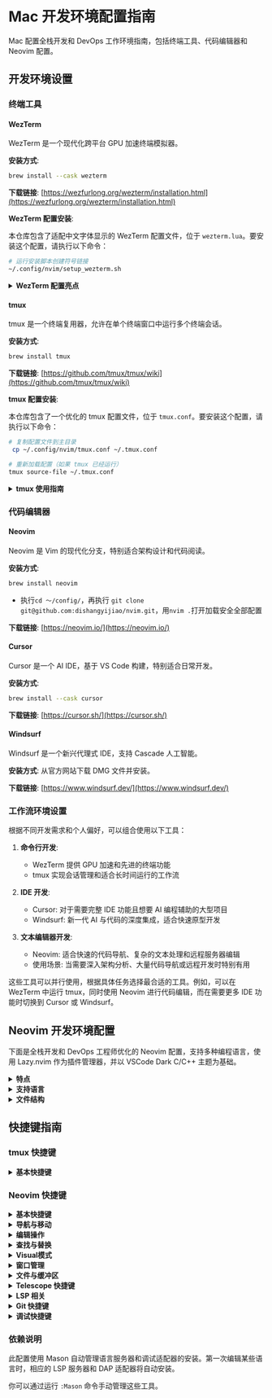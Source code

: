 # Mac 开发环境配置指南

Mac 配置全栈开发和 DevOps 工作环境指南，包括终端工具、代码编辑器和 Neovim 配置。

## 开发环境设置

### 终端工具

#### WezTerm

WezTerm 是一个现代化跨平台 GPU 加速终端模拟器。

**安装方式**:
```bash
brew install --cask wezterm
```

**下载链接**: [https://wezfurlong.org/wezterm/installation.html](https://wezfurlong.org/wezterm/installation.html)

**WezTerm 配置安装**:

本仓库包含了适配中文字体显示的 WezTerm 配置文件，位于 `wezterm.lua`。要安装这个配置，请执行以下命令：

```bash
# 运行安装脚本创建符号链接
~/.config/nvim/setup_wezterm.sh
```

<details>
<summary><b>WezTerm 配置亮点</b></summary>

- **中文字体支持**: 配置了字体回退机制，确保中文字符在 tmux 和 Neovim 中正确显示
- **字体配置**: 使用 JetBrains Mono 作为主字体，回退到 Heiti SC、PingFang SC 等中文字体
- **终端兼容性**: 设置了 xterm-256color 终端类型，优化与 tmux 配合使用
- **UTF-8 支持**: 启用了必要的编码设置，确保各种语言字符正确显示

要修改配置，编辑 `~/.config/nvim/wezterm.lua` 文件即可，修改后重启 WezTerm 生效。
</details>

#### tmux

tmux 是一个终端复用器，允许在单个终端窗口中运行多个终端会话。

**安装方式**:
```bash
brew install tmux
```

**下载链接**: [https://github.com/tmux/tmux/wiki](https://github.com/tmux/tmux/wiki)

**tmux 配置安装**:

本仓库包含了一个优化的 tmux 配置文件，位于 `tmux.conf`。要安装这个配置，请执行以下命令：

```bash
# 复制配置文件到主目录
 cp ~/.config/nvim/tmux.conf ~/.tmux.conf

# 重新加载配置（如果 tmux 已经运行）
tmux source-file ~/.tmux.conf
```

<details>
<summary><b>tmux 使用指南</b></summary>

启动新会话：
```bash
tmux
```

启动新会话并命名：
```bash
tmux new -s 会话名
```

加入已有会话：
```bash
tmux attach -t 会话名
```

列出所有会话：
```bash
tmux ls
```

</details>

### 代码编辑器

#### Neovim

Neovim 是 Vim 的现代化分支，特别适合架构设计和代码阅读。

**安装方式**:
```bash
brew install neovim
```
- 执行`cd ～/config/`，再执行 `git clone git@github.com:dishangyijiao/nvim.git`，用`nvim .`打开加载安全全部配置

**下载链接**: [https://neovim.io/](https://neovim.io/)

#### Cursor

Cursor 是一个 AI IDE，基于 VS Code 构建，特别适合日常开发。

**安装方式**:
```bash
brew install --cask cursor
```

**下载链接**: [https://cursor.sh/](https://cursor.sh/)

#### Windsurf

Windsurf 是一个新兴代理式 IDE，支持 Cascade 人工智能。

**安装方式**:
从官方网站下载 DMG 文件并安装。

**下载链接**: [https://www.windsurf.dev/](https://www.windsurf.dev/)

### 工作流环境设置

根据不同开发需求和个人偏好，可以组合使用以下工具：

1. **命令行开发**:
   - WezTerm 提供 GPU 加速和先进的终端功能
   - tmux 实现会话管理和适合长时间运行的工作流

2. **IDE 开发**:
   - Cursor: 对于需要完整 IDE 功能且想要 AI 编程辅助的大型项目
   - Windsurf: 新一代 AI 与代码的深度集成，适合快速原型开发
   
3. **文本编辑器开发**:
   - Neovim: 适合快速的代码导航、复杂的文本处理和远程服务器编辑
   - 使用场景: 当需要深入架构分析、大量代码导航或远程开发时特别有用

这些工具可以并行使用，根据具体任务选择最合适的工具。例如，可以在 WezTerm 中运行 tmux，同时使用 Neovim 进行代码编辑，而在需要更多 IDE 功能时切换到 Cursor 或 Windsurf。

## Neovim 开发环境配置

下面是全栈开发和 DevOps 工程师优化的 Neovim 配置，支持多种编程语言，使用 Lazy.nvim 作为插件管理器，并以 VSCode Dark C/C++ 主题为基础。

<details>
<summary><b>特点</b></summary>

- 使用 Lazy.nvim 管理所有插件（性能更优、懒加载）
- VSCode Dark C/C++ 主题优化配置
- 多语言 LSP 支持（C/C++, Python, Go, Rust, Java, Ruby, JavaScript, HTML, CSS 等）
- Telescope 文件和代码搜索
- 代码补全与智能提示
- Treesitter 高级语法高亮
- Git 集成
- 调试支持（DAP + UI）
- Mason 自动管理 LSP 和 DAP 服务

</details>

<details>
<summary><b>支持语言</b></summary>

#### 后端语言
- C/C++: 同时支持 LSP 和 DAP
- Python: 包括 Django 调试支持
- Go: 完整代码导航与调试
- Java: LSP 与专业调试器
- Ruby: solargraph 支持
- Rust: rust-analyzer 支持

#### 前端语言
- JavaScript/TypeScript: LSP 与调试
- HTML/CSS: 智能补全与提示
- JSON/YAML: 模式验证与格式化

#### DevOps 工具
- Kubernetes: YAML 智能提示与 K8s 资源模式验证
- Docker: Dockerfile 语法高亮与 docker-compose 文件验证
- Terraform: HCL 语法高亮、智能补全与资源验证
- Ansible: YAML Playbook 支持
- Bash: 语法高亮与静态分析

</details>

<details>
<summary><b>文件结构</b></summary>

- `init.lua` - 主配置文件
- `lua/plugins/init.lua` - 所有插件配置
- `lua/lsp/init.lua` - 多语言 LSP 配置
- `lua/git/init.lua` - Git 相关配置
- `lua/dap/init.lua` - 多语言调试配置

</details>

## 快捷键指南

### tmux 快捷键
<details>
<summary><b>基本快捷键</b></summary>

所有快捷键都需要先按前缀键 `Ctrl+a`，然后再按相应的键。

| 快捷键              | 功能                        |
|--------------------------|-----------------------------|  
| `Ctrl+a ?`              | 显示所有快捷键              |
| **窗格操作**           |                             |  
| `Ctrl+a \|`             | 水平分割窗格                  |
| `Ctrl+a -`              | 垂直分割窗格                  |
| `Ctrl+a h/j/k/l`        | 左/下/上/右切换窗格 (Vim风格)   |
| `Ctrl+a H/J/K/L`        | 调整窗格大小                  |
| `Ctrl+a m`              | 切换同步模式(同时在多窗格输入)   |
| **窗口管理**           |                             |  
| `Ctrl+a c`              | 创建新窗口                    |
| `Ctrl+a ,`              | 重命名窗口                    |
| `Ctrl+a n/p`            | 切换到下一个/上一个窗口         |
| `Ctrl+a 0-9`            | 切换到窗口 0-9                |
| `Ctrl+a </>`            | 向前/向后移动窗口               |
| **会话管理**           |                             |  
| `Ctrl+a S`              | 新建/附加会话                  |
| `Ctrl+a X`              | 关闭当前会话                   |
| `Ctrl+a d`              | 分离当前会话（保持会话在后台运行）   |
| **复制模式**           |                             |  
| `Ctrl+a [`              | 进入复制模式                   |
| `v` (复制模式中)          | 开始选择                      |
| `y` (复制模式中)          | 复制选择内容                   |
| `r` (复制模式中)          | 矩形选择模式                   |
| **其他**              |                             |  
| `Ctrl+a r`              | 重新加载 tmux 配置文件           |

</details>

### Neovim 快捷键

<details>
<summary><b>基本快捷键</b></summary>

- `<Space>` - Leader 键
- `,` - Local leader 键

</details>

<details>
<summary><b>导航与移动</b></summary>

| 键位      | 功能                   |
|-----------|------------------------|  
| `h/j/k/l` | 左/下/上/右移动        |
| `w`       | 向前移动一个单词       |
| `b`       | 向后移动一个单词       |
| `e`       | 移动到单词结尾         |
| `0`       | 移动到行首            |
| `$`       | 移动到行尾            |
| `gg`      | 移动到文件开头        |
| `G`       | 移动到文件结尾        |
| `<n>G`    | 移动到第n行           |
| `:<n>`    | 移动到第n行           |
| `<n>j/k`  | 向下/上移动n行        |
| `<n>h/l`  | 向左/右移动n个字符    |
| `<n>w/b`  | 向前/后移动n个单词    |
| `H`       | 移动到屏幕顶部        |
| `M`       | 移动到屏幕中间        |
| `L`       | 移动到屏幕底部        |
| `zz`      | 将当前行置于屏幕中央  |
| `zt`      | 将当前行置于屏幕顶部  |
| `zb`      | 将当前行置于屏幕底部  |
| `Ctrl+d`  | 向下翻半页           |
| `Ctrl+u`  | 向上翻半页           |
| `Ctrl+f`  | 向下翻整页           |
| `Ctrl+b`  | 向上翻整页           |
| `%`       | 跳转到匹配的括号     |

</details>

<details>
<summary><b>编辑操作</b></summary>

| 键位      | 功能                      |
|-----------|---------------------------|  
| `i`       | 在光标前进入插入模式      |
| `I`       | 在行首进入插入模式        |
| `a`       | 在光标后进入插入模式      |
| `A`       | 在行尾进入插入模式        |
| `o`       | 在下方新行插入并进入插入模式 |
| `O`       | 在上方新行插入并进入插入模式 |
| `x`       | 删除光标下字符            |
| `dd`      | 删除整行                  |
| `<n>dd`   | 删除n行                   |
| `d<motion>` | 删除motion范围内文本      |
| `yy`      | 复制整行                  |
| `<n>yy`   | 复制n行                   |
| `y<motion>` | 复制motion范围内文本      |
| `p`       | 在光标后粘贴              |
| `P`       | 在光标前粘贴              |
| `"+y`     | 复制到系统剪贴板          |
| `"+p`     | 从系统剪贴板粘贴          |
| `u`       | 撤销上一次操作            |
| `Ctrl+r`  | 重做（撤销的撤销）        |
| `r<char>` | 替换当前字符              |
| `~`       | 切换大小写                |
| `>>`      | 增加缩进                  |
| `<<`      | 减少缩进                  |
| `:s/old/new/g` | 替换当前行所有匹配     |
| `:%s/old/new/g` | 替换整个文件所有匹配   |
| `:<n>,<m>s/old/new/g` | 替换从n到m行的所有匹配 |

</details>

<details>
<summary><b>查找与替换</b></summary>

| 键位      | 功能                     |
|-----------|--------------------------|  
| `/pattern` | 向前搜索pattern          |
| `?pattern` | 向后搜索pattern          |
| `n`       | 重复上次搜索（同方向）   |
| `N`       | 重复上次搜索（反方向）   |
| `*`       | 向前搜索光标下的单词     |
| `#`       | 向后搜索光标下的单词     |
| `:noh`    | 取消搜索高亮             |

</details>

<details>
<summary><b>Visual模式</b></summary>

| 键位      | 功能                     |
|-----------|--------------------------|  
| `v`       | 进入可视模式             |
| `V`       | 进入行可视模式           |
| `Ctrl+v`  | 进入块可视模式           |
| `>`       | 增加选中区域缩进         |
| `<`       | 减少选中区域缩进         |
| `y`       | 复制选中区域             |
| `d`       | 删除选中区域             |
| `c`       | 删除选中区域并进入插入模式 |
| `o`       | 移动到选择区域的另一端   |

</details>

<details>
<summary><b>窗口管理</b></summary>

| 键位          | 功能                 |
|---------------|----------------------|  
| `:sp`         | 水平分割窗口         |
| `:vs`         | 垂直分割窗口         |
| `Ctrl+w+h/j/k/l` | 切换到左/下/上/右窗口 |
| `Ctrl+w+H/J/K/L` | 移动窗口到左/下/上/右 |
| `Ctrl+w+=`    | 等分所有窗口         |
| `Ctrl+w+_`    | 最大化当前窗口高度   |
| `Ctrl+w+&#124;`    | 当前窗口的高度增加一行（更高）   |
| `:q`          | 关闭当前窗口         |
| `:qa`         | 关闭所有窗口         |

</details>

<details>
<summary><b>文件与缓冲区</b></summary>

| 键位       | 功能                   |
|------------|------------------------|  
| `:e file`  | 编辑文件               |
| `:w`       | 保存当前文件           |
| `:wa`      | 保存所有文件           |
| `:q`       | 退出                   |
| `:q!`      | 强制退出（不保存）     |
| `:wq`      | 保存并退出             |
| `:bn`      | 切换到下一个缓冲区     |
| `:bp`      | 切换到上一个缓冲区     |
| `:bd`      | 删除当前缓冲区         |
| `:ls`      | 列出所有缓冲区         |
| `:b<n>`    | 切换到第n个缓冲区      |

</details>

<details>
<summary><b>Telescope 快捷键</b></summary>

| 键位         | 功能             |
|--------------|------------------|
| `<C-p>`      | 查找文件         |
| `<leader>ff` | 查找文件         |
| `<leader>fg` | 全局搜索         |
| `<leader>fb` | 查找缓冲区       |
| `<leader>fs` | 文档符号搜索     |
| `<leader>fr` | 查找引用         |
| `<leader>fd` | 查找诊断信息     |
| `<leader>gd` | 转到定义         |

</details>

<details>
<summary><b>LSP 相关</b></summary>

| 键位         | 功能             |
|--------------|------------------|
| `gd`         | 转到定义         |
| `gr`         | 查找引用         |
| `K`          | 显示悬停信息     |
| `<leader>rn` | 重命名标识符     |
| `<leader>ca` | 代码操作         |
| `[d`         | 上一个诊断       |
| `]d`         | 下一个诊断       |
| `<leader>e`  | 显示行诊断       |
| `<leader>q`  | 显示诊断列表     |

</details>

<details>
<summary><b>Git 快捷键</b></summary>

| 键位         | 功能             |
|--------------|------------------| 
| `<leader>gj` | 下一个更改块      |
| `<leader>gk` | 上一个更改块      |
| `<leader>gb` | 当前行 blame     |
| `<leader>gp` | 预览更改块       |
| `<leader>gu` | 撤销更改块       |
| `<leader>gs` | 暂存更改块       |
| `<leader>gc` | Git 提交历史     |
| `<leader>gt` | Git 文件状态     |
| `<leader>gB` | Git 分支         |

</details>

<details>
<summary><b>调试快捷键</b></summary>

| 键位           | 功能             |
|----------------|------------------|
| `<F5>`         | 继续调试         |
| `<F10>`        | 单步跳过         |
| `<F11>`        | 单步进入         |
| `<F12>`        | 单步跳出         |
| `<leader>b`    | 切换断点         |
| `<leader>bc`   | 添加条件断点      |
| `<leader>bl`   | 添加日志断点      |
| `<leader>dr`   | 打开调试REPL      |
| `<leader>dl`   | 运行上次调试      |
| `<leader>du`   | 切换调试UI       |

</details>

### 依赖说明

此配置使用 Mason 自动管理语言服务器和调试适配器的安装。第一次编辑某些语言时，相应的 LSP 服务器和 DAP 适配器将自动安装。

你可以通过运行 `:Mason` 命令手动管理这些工具。
